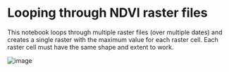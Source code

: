 # Looping through NDVI raster files

This notebook loops through multiple raster files (over multiple dates) and creates a single raster with the maximum value for each raster cell. Each raster cell must have the same shape and extent to work.

![image](https://github.com/user-attachments/assets/e2e67300-520e-46a1-b3da-c23d6221cc52)
